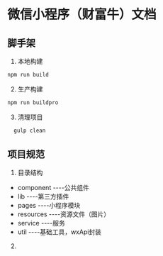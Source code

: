 # 微信小程序（财富牛）文档
## 脚手架
1. 本地构建
  ```javascript
  npm run build
  ```

2. 生产构建
  ```javascript
  npm run buildpro
  ```

3. 清理项目
  ```javascript
    gulp clean
  ```

## 项目规范
1. 目录结构
  * component ----公共组件
  * lib       ----第三方插件
  * pages     ----小程序模块
  * resources ----资源文件（图片）
  * service   ----服务
  * util      ----基础工具，wxApi封装

2. 